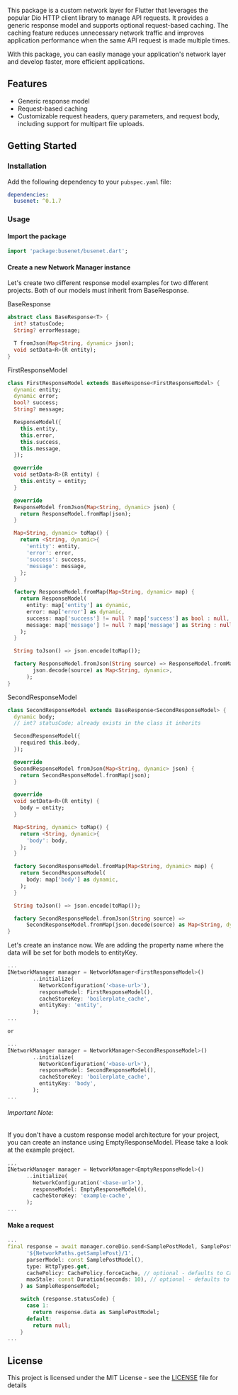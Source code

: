 This package is a custom network layer for Flutter that leverages the popular Dio HTTP client library to manage API requests. It provides a generic response model and supports optional request-based caching. The caching feature reduces unnecessary network traffic and improves application performance when the same API request is made multiple times.

With this package, you can easily manage your application's network layer and develop faster, more efficient applications.

## Features

-   Generic response model
-   Request-based caching
-   Customizable request headers, query parameters, and request body, including support for multipart file uploads.

## Getting Started

### Installation

Add the following dependency to your `pubspec.yaml` file:

```yaml
dependencies:
  busenet: ^0.1.7
```

### Usage

#### Import the package

```dart
import 'package:busenet/busenet.dart';
```

#### Create a new Network Manager instance

Let's create two different response model examples for two different projects. Both of our models must inherit from BaseResponse.

BaseResponse
```dart
abstract class BaseResponse<T> {
  int? statusCode;
  String? errorMessage;

  T fromJson(Map<String, dynamic> json);
  void setData<R>(R entity);
}
```

FirstResponseModel
```dart
class FirstResponseModel extends BaseResponse<FirstResponseModel> {
  dynamic entity;
  dynamic error;
  bool? success;
  String? message;

  ResponseModel({
    this.entity,
    this.error,
    this.success,
    this.message,
  });

  @override
  void setData<R>(R entity) {
    this.entity = entity;
  }

  @override
  ResponseModel fromJson(Map<String, dynamic> json) {
    return ResponseModel.fromMap(json);
  }

  Map<String, dynamic> toMap() {
    return <String, dynamic>{
      'entity': entity,
      'error': error,
      'success': success,
      'message': message,
    };
  }

  factory ResponseModel.fromMap(Map<String, dynamic> map) {
    return ResponseModel(
      entity: map['entity'] as dynamic,
      error: map['error'] as dynamic,
      success: map['success'] != null ? map['success'] as bool : null,
      message: map['message'] != null ? map['message'] as String : null,
    );
  }

  String toJson() => json.encode(toMap());

  factory ResponseModel.fromJson(String source) => ResponseModel.fromMap(
        json.decode(source) as Map<String, dynamic>,
      );
}
```

SecondResponseModel
```dart
class SecondResponseModel extends BaseResponse<SecondResponseModel> {
  dynamic body;
  // int? statusCode; already exists in the class it inherits

  SecondResponseModel({
    required this.body,
  });

  @override
  SecondResponseModel fromJson(Map<String, dynamic> json) {
    return SecondResponseModel.fromMap(json);
  }

  @override
  void setData<R>(R entity) {
    body = entity;
  }

  Map<String, dynamic> toMap() {
    return <String, dynamic>{
      'body': body,
    };
  }

  factory SecondResponseModel.fromMap(Map<String, dynamic> map) {
    return SecondResponseModel(
      body: map['body'] as dynamic,
    );
  }

  String toJson() => json.encode(toMap());

  factory SecondResponseModel.fromJson(String source) =>
      SecondResponseModel.fromMap(json.decode(source) as Map<String, dynamic>);
}
```

Let's create an instance now. We are adding the property name where the data will be set for both models to entityKey.

```dart
...
INetworkManager manager = NetworkManager<FirstResponseModel>()
        ..initialize(
          NetworkConfiguration('<base-url>'),
          responseModel: FirstResponseModel(),
          cacheStoreKey: 'boilerplate_cache',
          entityKey: 'entity',
        );
...

or

...
INetworkManager manager = NetworkManager<SecondResponseModel>()
        ..initialize(
          NetworkConfiguration('<base-url>'),
          responseModel: SecondResponseModel(),
          cacheStoreKey: 'boilerplate_cache',
          entityKey: 'body',
        );
...
```

###### Important Note:

If you don't have a custom response model architecture for your project, you can create an instance using EmptyResponseModel. Please take a look at the example project.

```dart
,,,
INetworkManager manager = NetworkManager<EmptyResponseModel>()
      ..initialize(
        NetworkConfiguration('<base-url>'),
        responseModel: EmptyResponseModel(),
        cacheStoreKey: 'example-cache',
      );
...
```

#### Make a  request

```dart
...
final response = await manager.coreDio.send<SamplePostModel, SamplePostModel>(
      '${NetworkPaths.getSamplePost}/1',
      parserModel: const SamplePostModel(),
      type: HttpTypes.get,
      cachePolicy: CachePolicy.forceCache, // optional - defaults to CachePolicy.noCache
      maxStale: const Duration(seconds: 10), // optional - defaults to 10 seconds if cachePolicy is CachePolicy.forceCache
    ) as SampleResponseModel;

    switch (response.statusCode) {
      case 1:
        return response.data as SamplePostModel;
      default:
        return null;
    }
...
```

## License

This project is licensed under the MIT License - see the [LICENSE](https://github.com/yunusemrealpak/busenet/blob/main/LICENSE) file for details